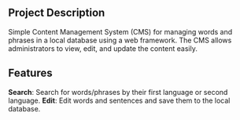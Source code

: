 ## Project Description
Simple Content Management System (CMS) for managing words and phrases in a
local database using a web framework. The CMS allows administrators to view, edit,
and update the content easily.

## Features
**Search**: Search for words/phrases by their first language or second language.
**Edit**: Edit words and sentences and save them to the local database.
